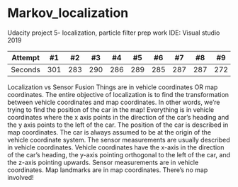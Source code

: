 # Markov_localization
Udacity project 5- localization, particle filter prep work 
IDE: Visual studio 2019

Attempt | #1 | #2 | #3 | #4 | #5 | #6 | #7 | #8 | #9 | #10 | #11
--- | --- | --- | --- |--- |--- |--- |--- |--- |--- |--- |---
Seconds | 301 | 283 | 290 | 286 | 289 | 285 | 287 | 287 | 272 | 276 | 269

Localization	vs Sensor Fusion
Things are in vehicle coordinates OR map coordinates. The entire objective of localization is to find the transformation between vehicle coordinates and map coordinates. In other words, we’re trying to find the position of the car in the map!	Everything is in vehicle coordinates where the x axis points in the direction of the car’s heading and the y axis points to the left of the car.
The position of the car is described in map coordinates.	The car is always assumed to be at the origin of the vehicle coordinate system.
The sensor measurements are usually described in vehicle coordinates. Vehicle coordinates have the x-axis in the direction of the car’s heading, the y-axis pointing orthogonal to the left of the car, and the z-axis pointing upwards.	Sensor measurements are in vehicle coordinates.
Map landmarks are in map coordinates.	There’s no map involved!
